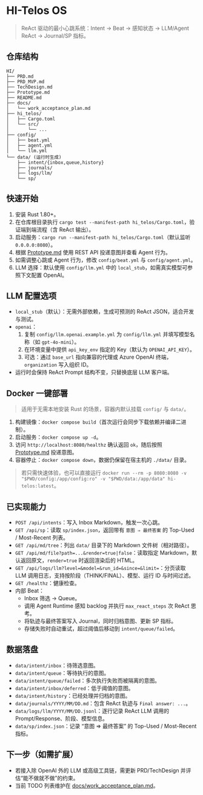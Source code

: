# HI-Telos OS

> ReAct 驱动的最小心跳系统：Intent → Beat → 感知状态 → LLM/Agent ReAct → Journal/SP 指标。

## 仓库结构
```
HI/
├── PRD.md
├── PRD_MVP.md
├── TechDesign.md
├── Prototype.md
├── README.md
├── docs/
│   └── work_acceptance_plan.md
├── hi_telos/
│   ├── Cargo.toml
│   └── src/
│       └── ...
├── config/
│   ├── beat.yml
│   ├── agent.yml
│   └── llm.yml
└── data/ (运行时生成)
    ├── intent/{inbox,queue,history}
    ├── journals/
    ├── logs/llm/
    └── sp/
```

## 快速开始
1. 安装 Rust 1.80+。
2. 在仓库根目录执行 `cargo test --manifest-path hi_telos/Cargo.toml`，验证端到端流程（含 ReAct 输出）。
3. 启动服务：`cargo run --manifest-path hi_telos/Cargo.toml`（默认监听 `0.0.0.0:8080`）。
4. 根据 [Prototype.md](Prototype.md) 使用 REST API 投递意图并查看 Agent 行为。
5. 如需调整心跳或 Agent 行为，修改 `config/beat.yml` 与 `config/agent.yml`。
6. LLM 选择：默认使用 `config/llm.yml` 中的 `local_stub`，如需真实模型可参照下文配置 OpenAI。

## LLM 配置选项
- `local_stub`（默认）：无需外部依赖，生成可预测的 ReAct JSON，适合开发与测试。
- `openai`：
  1. 复制 `config/llm.openai.example.yml` 为 `config/llm.yml` 并填写模型名称（如 `gpt-4o-mini`）。
  2. 在环境变量中提供 `api_key_env` 指定的 Key（默认为 `OPENAI_API_KEY`）。
  3. 可选：通过 `base_url` 指向兼容的代理或 Azure OpenAI 终端，`organization` 写入组织 ID。
- 运行时会保持 ReAct Prompt 结构不变，只替换底层 LLM 客户端。

## Docker 一键部署
> 适用于无需本地安装 Rust 的场景，容器内默认挂载 `config/` 与 `data/`。

1. 构建镜像：`docker compose build`（首次运行会同步下载依赖并编译二进制）。
2. 启动服务：`docker compose up -d`。
3. 访问 `http://localhost:8080/healthz` 确认返回 `ok`，随后按照 [Prototype.md](Prototype.md) 投递意图。
4. 容器停止：`docker compose down`，数据仍保留在宿主机的 `./data/` 目录。

> 若只需快速体验，也可以直接运行 `docker run --rm -p 8080:8080 -v "$PWD/config:/app/config:ro" -v "$PWD/data:/app/data" hi-telos:latest`。

## 已实现能力
- `POST /api/intents`：写入 Inbox Markdown，触发一次心跳。
- `GET /api/sp`：读取 `sp/index.json`，返回带有 `意图 ⇒ 最终答案` 的 Top-Used / Most-Recent 列表。
- `GET /api/md/tree`：列出 `data/` 目录下的 Markdown 文件树（相对路径）。
- `GET /api/md/file?path=...&render=true|false`：读取指定 Markdown，默认返回原文，`render=true` 时返回渲染后的 HTML。
- `GET /api/logs/llm?level=&model=&run_id=&since=&limit=`：分页读取 LLM 调用日志，支持按阶段（THINK/FINAL）、模型、运行 ID 与时间过滤。
- `GET /healthz`：健康检查。
- 内部 Beat：
  - Inbox 筛选 → Queue。
  - 调用 Agent Runtime 感知 backlog 并执行 `max_react_steps` 次 ReAct 思考。
  - 将轨迹与最终答案写入 Journal，同时归档意图、更新 SP 指标。
  - 存储失败时自动重试，超过阈值后移动到 `intent/queue/failed`。

## 数据落盘
- `data/intent/inbox`：待筛选意图。
- `data/intent/queue`：等待执行的意图。
- `data/intent/queue/failed`：多次执行失败而被隔离的意图。
- `data/intent/inbox/deferred`：低于阈值的意图。
- `data/intent/history`：已经处理并归档的意图。
- `data/journals/YYYY/MM/DD.md`：包含 ReAct 轨迹与 `Final answer: ...`。
- `data/logs/llm/YYYY/MM/DD.jsonl`：逐行记录 ReAct LLM 调用的 Prompt/Response、阶段、模型信息。
- `data/sp/index.json`：记录 “意图 ⇒ 最终答案” 的 Top-Used / Most-Recent 指标。

## 下一步（如需扩展）
- 若接入除 OpenAI 外的 LLM 或高级工具链，需更新 PRD/TechDesign 并评估“能不做就不做”的约束。
- 当前 TODO 列表维护在 [docs/work_acceptance_plan.md](docs/work_acceptance_plan.md)。
